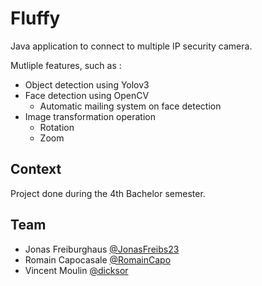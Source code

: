 # Fluffy

Java application to connect to multiple IP security camera.

Mutliple features, such as :

* Object detection using Yolov3
* Face detection using OpenCV
    * Automatic mailing system on face detection
* Image transformation operation
    * Rotation
    * Zoom
    
## Context

Project done during the 4th Bachelor semester.

## Team

* Jonas Freiburghaus [@JonasFreibs23](https://github.com/JonasFreibs23)
* Romain Capocasale [@RomainCapo](https://github.com/RomainCapo)
* Vincent Moulin [@dicksor](https://github.com/dicksor)
